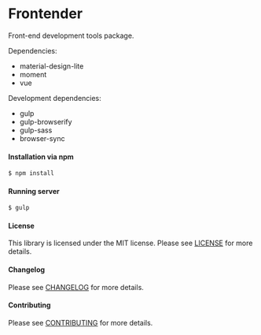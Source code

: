 Frontender
================
Front-end development tools package. 

Dependencies:

- material-design-lite
- moment
- vue

Development dependencies:

- gulp
- gulp-browserify 
- gulp-sass
- browser-sync

#### Installation via npm
``` bash
$ npm install
```

#### Running server
``` bash
$ gulp
```

#### License
This library is licensed under the MIT license. Please see [LICENSE](LICENSE.md) for more details.

#### Changelog
Please see [CHANGELOG](CHANGELOG.md) for more details.

#### Contributing
Please see [CONTRIBUTING](CONTRIBUTING.md) for more details.
